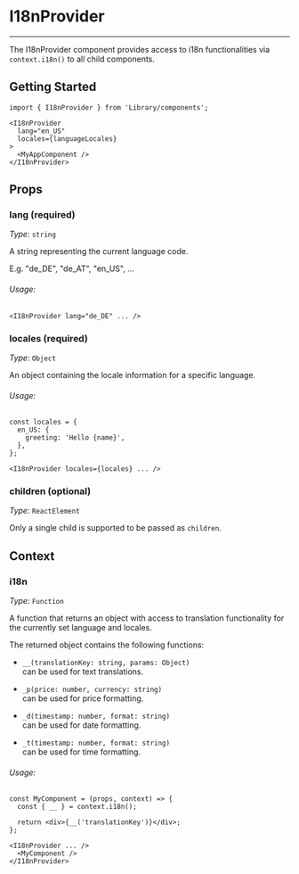 # I18nProvider
---
The I18nProvider component provides access to i18n functionalities via `context.i18n()`
to all child components.

## Getting Started
```markup
import { I18nProvider } from 'Library/components';

<I18nProvider
  lang="en_US"
  locales={languageLocales}
>
  <MyAppComponent />
</I18nProvider>
```

## Props

### lang (required)

_Type_: `string`

A string representing the current language code.

E.g. "de_DE", "de_AT", "en_US", ...

###### Usage:

```
<I18nProvider lang="de_DE" ... />
```

### locales (required)

_Type_: `Object`

An object containing the locale information for a specific language.

###### Usage:

```
const locales = {
  en_US: {
    greeting: 'Hello {name}',
  },
};

<I18nProvider locales={locales} ... />
```

### children (optional)

_Type_: `ReactElement`

Only a single child is supported to be passed as `children`.

## Context

### i18n

_Type_: `Function`

A function that returns an object with access to translation functionality
for the currently set language and locales.

The returned object contains the following functions:

- `__(translationKey: string, params: Object)`  
can be used for text translations.

- `_p(price: number, currency: string)`  
can be used for price formatting.

- `_d(timestamp: number, format: string)`  
can be used for date formatting.

- `_t(timestamp: number, format: string)`  
can be used for time formatting.


###### Usage:

```
const MyComponent = (props, context) => {
  const { __ } = context.i18n();
  
  return <div>{__('translationKey')}</div>;
};

<I18nProvider ... />
  <MyComponent />
</I18nProvider>
```
